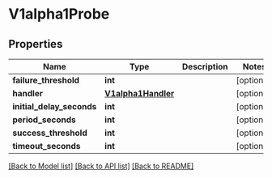 # V1alpha1Probe

## Properties
Name | Type | Description | Notes
------------ | ------------- | ------------- | -------------
**failure_threshold** | **int** |  | [optional] 
**handler** | [**V1alpha1Handler**](V1alpha1Handler.md) |  | [optional] 
**initial_delay_seconds** | **int** |  | [optional] 
**period_seconds** | **int** |  | [optional] 
**success_threshold** | **int** |  | [optional] 
**timeout_seconds** | **int** |  | [optional] 

[[Back to Model list]](../README.md#documentation-for-models) [[Back to API list]](../README.md#documentation-for-api-endpoints) [[Back to README]](../README.md)


